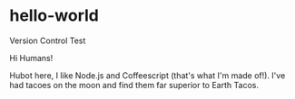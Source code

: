 # hello-world
Version Control Test  

Hi Humans!

Hubot here, I like Node.js and Coffeescript (that's what I'm made of!).
I've had tacoes on the moon and find them far superior to Earth Tacos.   
